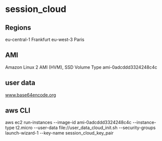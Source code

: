 # session_cloud

## Regions
eu-central-1  Frankfurt
eu-west-3     Paris

## AMI
Amazon Linux 2 AMI (HVM), SSD Volume Type ami-0adcddd3324248c4c

## user data
www.base64encode.org

## aws CLI
aws ec2 run-instances --image-id ami-0adcddd3324248c4c --instance-type t2.micro --user-data file://user_data_cloud_init.sh --security-groups launch-wizard-1 --key-name session_cloud_key_pair

